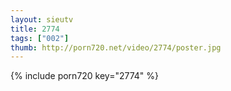 ```yaml
--- 
layout: sieutv
title: 2774
tags: ["002"]
thumb: http://porn720.net/video/2774/poster.jpg
---
```

{% include porn720 key="2774" %} 

